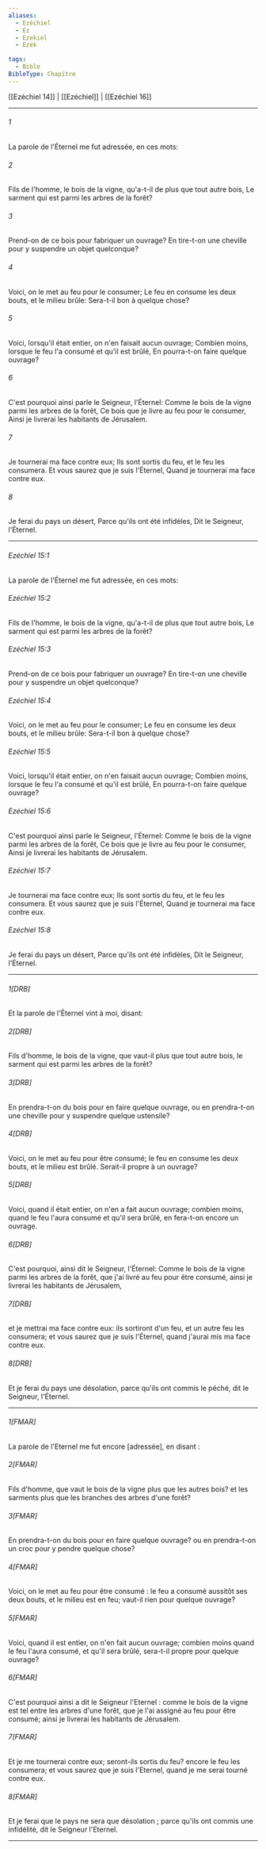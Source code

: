 ```yaml
---
aliases:
  - Ezéchiel
  - Ez
  - Ezekiel
  - Ezek

tags:
  - Bible
BibleType: Chapitre
---
```

[[Ezéchiel 14]] | [[Ezéchiel]] | [[Ezéchiel 16]]

---
###### 1
La parole de l'Éternel me fut adressée, en ces mots:
###### 2
Fils de l'homme, le bois de la vigne, qu'a-t-il de plus que tout autre bois, Le sarment qui est parmi les arbres de la forêt?
###### 3
Prend-on de ce bois pour fabriquer un ouvrage? En tire-t-on une cheville pour y suspendre un objet quelconque?
###### 4
Voici, on le met au feu pour le consumer; Le feu en consume les deux bouts, et le milieu brûle: Sera-t-il bon à quelque chose?
###### 5
Voici, lorsqu'il était entier, on n'en faisait aucun ouvrage; Combien moins, lorsque le feu l'a consumé et qu'il est brûlé, En pourra-t-on faire quelque ouvrage?
###### 6
C'est pourquoi ainsi parle le Seigneur, l'Éternel: Comme le bois de la vigne parmi les arbres de la forêt, Ce bois que je livre au feu pour le consumer, Ainsi je livrerai les habitants de Jérusalem.
###### 7
Je tournerai ma face contre eux; Ils sont sortis du feu, et le feu les consumera. Et vous saurez que je suis l'Éternel, Quand je tournerai ma face contre eux.
###### 8
Je ferai du pays un désert, Parce qu'ils ont été infidèles, Dit le Seigneur, l'Éternel.

---
###### Ezéchiel 15:1
La parole de l'Éternel me fut adressée, en ces mots:
###### Ezéchiel 15:2
Fils de l'homme, le bois de la vigne, qu'a-t-il de plus que tout autre bois, Le sarment qui est parmi les arbres de la forêt?
###### Ezéchiel 15:3
Prend-on de ce bois pour fabriquer un ouvrage? En tire-t-on une cheville pour y suspendre un objet quelconque?
###### Ezéchiel 15:4
Voici, on le met au feu pour le consumer; Le feu en consume les deux bouts, et le milieu brûle: Sera-t-il bon à quelque chose?
###### Ezéchiel 15:5
Voici, lorsqu'il était entier, on n'en faisait aucun ouvrage; Combien moins, lorsque le feu l'a consumé et qu'il est brûlé, En pourra-t-on faire quelque ouvrage?
###### Ezéchiel 15:6
C'est pourquoi ainsi parle le Seigneur, l'Éternel: Comme le bois de la vigne parmi les arbres de la forêt, Ce bois que je livre au feu pour le consumer, Ainsi je livrerai les habitants de Jérusalem.
###### Ezéchiel 15:7
Je tournerai ma face contre eux; Ils sont sortis du feu, et le feu les consumera. Et vous saurez que je suis l'Éternel, Quand je tournerai ma face contre eux.
###### Ezéchiel 15:8
Je ferai du pays un désert, Parce qu'ils ont été infidèles, Dit le Seigneur, l'Éternel.

---
###### 1[DRB]
Et la parole de l'Éternel vint à moi, disant:
###### 2[DRB]
Fils d'homme, le bois de la vigne, que vaut-il plus que tout autre bois, le sarment qui est parmi les arbres de la forêt?
###### 3[DRB]
En prendra-t-on du bois pour en faire quelque ouvrage, ou en prendra-t-on une cheville pour y suspendre quelque ustensile?
###### 4[DRB]
Voici, on le met au feu pour être consumé; le feu en consume les deux bouts, et le milieu est brûlé. Serait-il propre à un ouvrage?
###### 5[DRB]
Voici, quand il était entier, on n'en a fait aucun ouvrage; combien moins, quand le feu l'aura consumé et qu'il sera brûlé, en fera-t-on encore un ouvrage.
###### 6[DRB]
C'est pourquoi, ainsi dit le Seigneur, l'Éternel: Comme le bois de la vigne parmi les arbres de la forêt, que j'ai livré au feu pour être consumé, ainsi je livrerai les habitants de Jérusalem,
###### 7[DRB]
et je mettrai ma face contre eux: ils sortiront d'un feu, et un autre feu les consumera; et vous saurez que je suis l'Éternel, quand j'aurai mis ma face contre eux.
###### 8[DRB]
Et je ferai du pays une désolation, parce qu'ils ont commis le péché, dit le Seigneur, l'Éternel.

---
###### 1[FMAR]
La parole de l'Eternel me fut encore [adressée], en disant :
###### 2[FMAR]
Fils d'homme, que vaut le bois de la vigne plus que les autres bois? et les sarments plus que les branches des arbres d'une forêt?
###### 3[FMAR]
En prendra-t-on du bois pour en faire quelque ouvrage? ou en prendra-t-on un croc pour y pendre quelque chose?
###### 4[FMAR]
Voici, on le met au feu pour être consumé : le feu a consumé aussitôt ses deux bouts, et le milieu est en feu; vaut-il rien pour quelque ouvrage?
###### 5[FMAR]
Voici, quand il est entier, on n'en fait aucun ouvrage; combien moins quand le feu l'aura consumé, et qu'il sera brûlé, sera-t-il propre pour quelque ouvrage?
###### 6[FMAR]
C'est pourquoi ainsi a dit le Seigneur l'Eternel : comme le bois de la vigne est tel entre les arbres d'une forêt, que je l'ai assigné au feu pour être consumé; ainsi je livrerai les habitants de Jérusalem.
###### 7[FMAR]
Et je me tournerai contre eux; seront-ils sortis du feu? encore le feu les consumera; et vous saurez que je suis l'Eternel, quand je me serai tourné contre eux.
###### 8[FMAR]
Et je ferai que le pays ne sera que désolation ; parce qu'ils ont commis une infidélité, dit le Seigneur l'Eternel.

---
